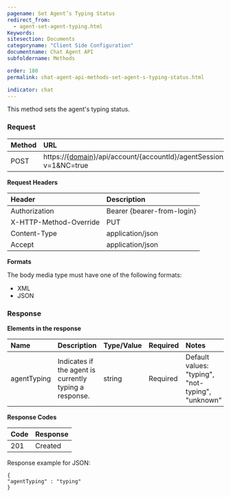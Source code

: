 ```yaml
---
pagename: Set Agent’s Typing Status
redirect_from:
  - agent-set-agent-typing.html
Keywords:
sitesection: Documents
categoryname: "Client Side Configuration"
documentname: Chat Agent API
subfoldername: Methods

order: 180
permalink: chat-agent-api-methods-set-agent-s-typing-status.html

indicator: chat
---
```


This method sets the agent's typing status.

### Request

| Method | URL |
| :--- | :--- |
| POST | https://[{domain}](/agent-domain-domain-api.html)/api/account/{accountId}/agentSession/{agentSessionId}/chat/{chatId}/info/agentTyping?v=1&NC=true|
**Request Headers**

| Header | Description |
| :--- | :--- |
| Authorization| Bearer {bearer-from-login} |
| X-HTTP-Method-Override | PUT |
| Content-Type | application/json |
| Accept | application/json |

**Formats**

The body media type must have one of the following formats:

- XML
- JSON

### Response

**Elements in the response**

| Name | Description | Type/Value | Required | Notes |
| :--- | :--- | :--- | :--- | :--- |
| agentTyping | Indicates if the agent is currently typing a response. | string | Required | Default values: "typing", "not-typing", "unknown" |

**Response Codes**

| Code | Response |
| :--- | :--- |
| 201 | Created |

Response example for JSON:

    {
    "agentTyping" : "typing"
    }
